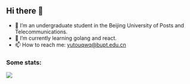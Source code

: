 ## Hi there 👋

- 🔭 I’m an undergraduate student in the Beijing University of Posts and Telecommunications.
- 🌱 I’m currently learning golang and react.
- 📫 How to reach me: [yutouqwq@bupt.edu.cn](mailto:yutouqwq@bupt.edu.cn)

### Some stats:

<a href="https://github.com/yutouqwq/yutouqwq">
  <!-- <img align="center" src="https://github-readme-stats.vercel.app/api/top-langs/?username=yutouqwq&theme=transparent&hide_border=true&layout=donut-vertical&langs_count=6" />
  </br> -->
  <img align="center" src="https://github-readme-stats.vercel.app/api/wakatime?username=yutouqwq&layout=compact" />
  </br>
</a>
